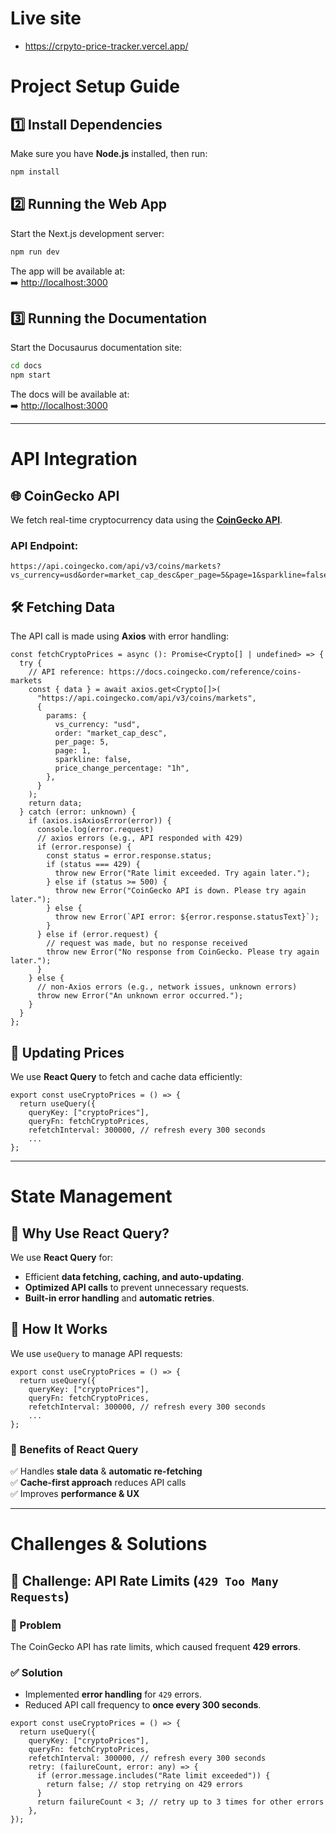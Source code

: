 # Live site
* https://crpyto-price-tracker.vercel.app/

# Project Setup Guide

## 1️⃣ Install Dependencies
Make sure you have **Node.js** installed, then run:

```sh
npm install
```

## 2️⃣ Running the Web App
Start the Next.js development server:

```sh
npm run dev
```
The app will be available at:  
➡️ [http://localhost:3000](http://localhost:3000)

## 3️⃣ Running the Documentation
Start the Docusaurus documentation site:

```sh
cd docs
npm start
```
The docs will be available at:  
➡️ [http://localhost:3000](http://localhost:3000)


---

# API Integration

## 🌐 CoinGecko API
We fetch real-time cryptocurrency data using the **[CoinGecko API](https://docs.coingecko.com/reference/coins-markets)**.

### API Endpoint:
```
https://api.coingecko.com/api/v3/coins/markets?vs_currency=usd&order=market_cap_desc&per_page=5&page=1&sparkline=false
```

## 🛠 Fetching Data
The API call is made using **Axios** with error handling:

```tsx
const fetchCryptoPrices = async (): Promise<Crypto[] | undefined> => {
  try {
    // API reference: https://docs.coingecko.com/reference/coins-markets
    const { data } = await axios.get<Crypto[]>(
      "https://api.coingecko.com/api/v3/coins/markets",
      {
        params: {
          vs_currency: "usd",
          order: "market_cap_desc",
          per_page: 5,
          page: 1,
          sparkline: false,
          price_change_percentage: "1h",
        },
      }
    );
    return data;
  } catch (error: unknown) {
    if (axios.isAxiosError(error)) {
      console.log(error.request)
      // axios errors (e.g., API responded with 429)
      if (error.response) {
        const status = error.response.status;
        if (status === 429) {
          throw new Error("Rate limit exceeded. Try again later.");
        } else if (status >= 500) {
          throw new Error("CoinGecko API is down. Please try again later.");
        } else {
          throw new Error(`API error: ${error.response.statusText}`);
        }
      } else if (error.request) {
        // request was made, but no response received
        throw new Error("No response from CoinGecko. Please try again later.");
      }
    } else {
      // non-Axios errors (e.g., network issues, unknown errors)
      throw new Error("An unknown error occurred.");
    }
  }
};
```

## 🔄 Updating Prices
We use **React Query** to fetch and cache data efficiently:

```tsx
export const useCryptoPrices = () => {
  return useQuery({
    queryKey: ["cryptoPrices"],
    queryFn: fetchCryptoPrices,
    refetchInterval: 300000, // refresh every 300 seconds
    ...
};
```

---

# State Management

## 🎯 Why Use React Query?
We use **React Query** for:
- Efficient **data fetching, caching, and auto-updating**.
- **Optimized API calls** to prevent unnecessary requests.
- **Built-in error handling** and **automatic retries**.

## 🔄 How It Works
We use `useQuery` to manage API requests:

```tsx
export const useCryptoPrices = () => {
  return useQuery({
    queryKey: ["cryptoPrices"],
    queryFn: fetchCryptoPrices,
    refetchInterval: 300000, // refresh every 300 seconds
    ...
};
```

### 🔹 Benefits of React Query
✅ Handles **stale data** & **automatic re-fetching**  
✅ **Cache-first approach** reduces API calls  
✅ Improves **performance & UX**  


---

# Challenges & Solutions

## 🚧 Challenge: API Rate Limits (`429 Too Many Requests`)

### 🔹 Problem
The CoinGecko API has rate limits, which caused frequent **429 errors**.

### ✅ Solution
- Implemented **error handling** for `429` errors.
- Reduced API call frequency to **once every 300 seconds**.

```tsx
export const useCryptoPrices = () => {
  return useQuery({
    queryKey: ["cryptoPrices"],
    queryFn: fetchCryptoPrices,
    refetchInterval: 300000, // refresh every 300 seconds
    retry: (failureCount, error: any) => {
      if (error.message.includes("Rate limit exceeded")) {
        return false; // stop retrying on 429 errors
      }
      return failureCount < 3; // retry up to 3 times for other errors
    },
});
```